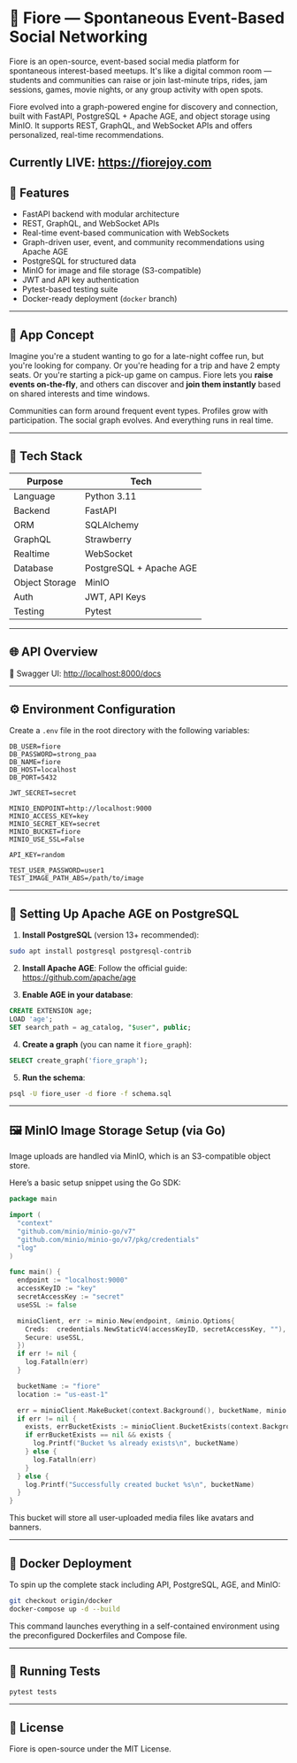 # 🌸 Fiore — Spontaneous Event-Based Social Networking

Fiore is an open-source, event-based social media platform for spontaneous interest-based meetups. It's like a digital common room — students and communities can raise or join last-minute trips, rides, jam sessions, games, movie nights, or any group activity with open spots.

Fiore evolved into a graph-powered engine for discovery and connection, built with FastAPI, PostgreSQL + Apache AGE, and object storage using MinIO. It supports REST, GraphQL, and WebSocket APIs and offers personalized, real-time recommendations.

Currently LIVE: https://fiorejoy.com
---

## 🚀 Features

- FastAPI backend with modular architecture
- REST, GraphQL, and WebSocket APIs
- Real-time event-based communication with WebSockets
- Graph-driven user, event, and community recommendations using Apache AGE
- PostgreSQL for structured data
- MinIO for image and file storage (S3-compatible)
- JWT and API key authentication
- Pytest-based testing suite
- Docker-ready deployment (`docker` branch)

---

## 🧠 App Concept

Imagine you're a student wanting to go for a late-night coffee run, but you're looking for company. Or you're heading for a trip and have 2 empty seats. Or you're starting a pick-up game on campus. Fiore lets you **raise events on-the-fly**, and others can discover and **join them instantly** based on shared interests and time windows.

Communities can form around frequent event types. Profiles grow with participation. The social graph evolves. And everything runs in real time.

---

## 🧱 Tech Stack

| Purpose        | Tech                       |
|----------------|----------------------------|
| Language       | Python 3.11                |
| Backend        | FastAPI                    |
| ORM            | SQLAlchemy                 |
| GraphQL        | Strawberry                 |
| Realtime       | WebSocket                  |
| Database       | PostgreSQL + Apache AGE    |
| Object Storage | MinIO                      |
| Auth           | JWT, API Keys              |
| Testing        | Pytest                     |

---

## 🌐 API Overview

📜 Swagger UI: [http://localhost:8000/docs](https://fastapi.fiorejoy.com/docs)

---

## ⚙️ Environment Configuration

Create a `.env` file in the root directory with the following variables:

```env
DB_USER=fiore
DB_PASSWORD=strong_paa
DB_NAME=fiore
DB_HOST=localhost
DB_PORT=5432

JWT_SECRET=secret

MINIO_ENDPOINT=http://localhost:9000
MINIO_ACCESS_KEY=key
MINIO_SECRET_KEY=secret
MINIO_BUCKET=fiore
MINIO_USE_SSL=False

API_KEY=random

TEST_USER_PASSWORD=user1
TEST_IMAGE_PATH_ABS=/path/to/image
```

---

## 🧠 Setting Up Apache AGE on PostgreSQL

1. **Install PostgreSQL** (version 13+ recommended):

```bash
sudo apt install postgresql postgresql-contrib
```

2. **Install Apache AGE**:
Follow the official guide: https://github.com/apache/age

3. **Enable AGE in your database**:

```sql
CREATE EXTENSION age;
LOAD 'age';
SET search_path = ag_catalog, "$user", public;
```

4. **Create a graph** (you can name it `fiore_graph`):

```sql
SELECT create_graph('fiore_graph');
```

5. **Run the schema**:

```bash
psql -U fiore_user -d fiore -f schema.sql
```

---

## 🖼️ MinIO Image Storage Setup (via Go)

Image uploads are handled via MinIO, which is an S3-compatible object store.

Here’s a basic setup snippet using the Go SDK:

```go
package main

import (
  "context"
  "github.com/minio/minio-go/v7"
  "github.com/minio/minio-go/v7/pkg/credentials"
  "log"
)

func main() {
  endpoint := "localhost:9000"
  accessKeyID := "key"
  secretAccessKey := "secret"
  useSSL := false

  minioClient, err := minio.New(endpoint, &minio.Options{
    Creds:  credentials.NewStaticV4(accessKeyID, secretAccessKey, ""),
    Secure: useSSL,
  })
  if err != nil {
    log.Fatalln(err)
  }

  bucketName := "fiore"
  location := "us-east-1"

  err = minioClient.MakeBucket(context.Background(), bucketName, minio.MakeBucketOptions{Region: location})
  if err != nil {
    exists, errBucketExists := minioClient.BucketExists(context.Background(), bucketName)
    if errBucketExists == nil && exists {
      log.Printf("Bucket %s already exists\n", bucketName)
    } else {
      log.Fatalln(err)
    }
  } else {
    log.Printf("Successfully created bucket %s\n", bucketName)
  }
}
```

This bucket will store all user-uploaded media files like avatars and banners.

---

## 🐳 Docker Deployment

To spin up the complete stack including API, PostgreSQL, AGE, and MinIO:

```bash
git checkout origin/docker
docker-compose up -d --build
```

This command launches everything in a self-contained environment using the preconfigured Dockerfiles and Compose file.

---

## 🧪 Running Tests

```bash
pytest tests
```

---

## 📜 License

Fiore is open-source under the MIT License.
